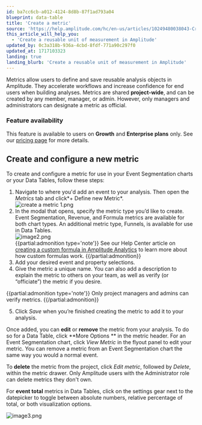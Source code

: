```yaml
---
id: ba7cc6cb-a012-4124-8d8b-87f1ad793a04
blueprint: data-table
title: 'Create a metric'
source: 'https://help.amplitude.com/hc/en-us/articles/10249480038043-Create-a-metric'
this_article_will_help_you:
  - 'Create a reusable unit of measurement in Amplitude'
updated_by: 0c3a318b-936a-4cbd-8fdf-771a90c297f0
updated_at: 1717103323
landing: true
landing_blurb: 'Create a reusable unit of measurement in Amplitude'
---
```

Metrics allow users to define and save reusable analysis objects in Amplitude. They accelerate workflows and increase confidence for end users when building analyses. Metrics are shared **project-wide**, and can be created by any member, manager, or admin. However, only managers and administrators can designate a metric as official.

### Feature availability

This feature is available to users on **Growth** and **Enterprise plans** only. See our [pricing page](https://amplitude.com/pricing) for more details.

## Create and configure a new metric

To create and configure a metric for use in your Event Segmentation charts or your Data Tables, follow these steps:

1. Navigate to where you'd add an event to your analysis. Then open the *Metrics* tab and click*+ Define new Metric*.  
![create a metric 1.png](/docs/output/img/data-tables/create-a-metric-1-png.png)
2. In the modal that opens, specify the metric type you’d like to create. Event Segmentation, Revenue, and Formula metrics are available for both chart types. An additional metric type, Funnels, is available for use in Data Tables.   
![image2.png](/docs/output/img/data-tables/image2-png.png)  
{{partial:admonition type='note'}}
See our Help Center article on [creating a custom formula in Amplitude Analytics](/docs/analytics/charts/event-segmentation/event-segmentation-custom-formulas) to learn more about how custom formulas work.
{{/partial:admonition}}
3. Add your desired event and property selections.
4. Give the metric a unique name. You can also add a description to explain the metric to others on your team, as well as verify (or “officiate”) the metric if you desire.

{{partial:admonition type='note'}}
Only project managers and admins can verify metrics.
{{/partial:admonition}}

5. Click *Save* when you’re finished creating the metric to add it to your analysis.

Once added, you can **edit** or **remove** the metric from your analysis. To do so for a Data Table, click **More Options ** in the metric header. For an Event Segmentation chart, click *View Metric* in the flyout panel to edit your metric. You can remove a metric from an Event Segmentation chart the same way you would a normal event.

To **delete** the metric from the project, click *Edit metric*, followed by *Delete*, within the metric drawer. Only Amplitude users with the Administrator role can delete metrics they don't own.

For **event total** metrics in Data Tables, click on the settings gear next to the datepicker to toggle between absolute numbers, relative percentage of total, or both visualization options.

![image3.png](/docs/output/img/data-tables/image3-png.png)